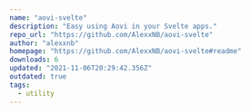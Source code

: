 ```yaml
---
name: "aovi-svelte"
description: "Easy using Aovi in your Svelte apps."
repo_url: "https://github.com/AlexxNB/aovi-svelte"
author: "alexxnb"
homepage: "https://github.com/AlexxNB/aovi-svelte#readme"
downloads: 6
updated: "2021-11-06T20:29:42.356Z"
outdated: true
tags: 
  - utility
---
```

